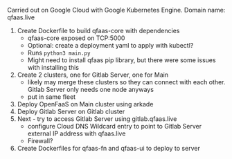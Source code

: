 Carried out on Google Cloud with Google Kubernetes Engine.
Domain name: qfaas.live

1. Create Dockerfile to build qfaas-core with dependencies
	- qfaas-core exposed on TCP:5000
	- Optional: create a deployment yaml to apply with kubectl?
	- Runs `python3 main.py`
	- Might need to install qfaas pip library, but there were some issues with installing this
2. Create 2 clusters, one for Gitlab Server, one for Main
	- likely may merge these clusters so they can connect with each other. Gitlab Server only needs one node anyways
	- put in same fleet
3. Deploy OpenFaaS on Main cluster using arkade
4. Deploy Gitlab Server on Gitlab cluster
5. Next - try to access Gitlab Server using gitlab.qfaas.live
	- configure Cloud DNS Wildcard entry to point to Gitlab Server external IP address with qfaas.live
	- Firewall?
6. Create Dockerfiles for qfaas-fn and qfaas-ui to deploy to server